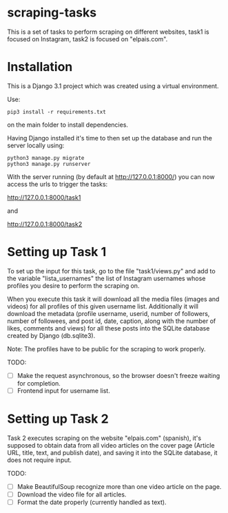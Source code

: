 # scraping-tasks

This is a set of tasks to perform scraping on different websites, task1 is focused on Instagram, task2 is focused on "elpais.com".

# Installation

This is a Django 3.1 project which was created using a virtual environment.

Use:

```shell
pip3 install -r requirements.txt
```
on the main folder to install dependencies.

Having Django installed it's time to then set up the database and run the server locally using:

```shell
python3 manage.py migrate
python3 manage.py runserver
```

With the server running (by default at http://127.0.0.1:8000/) you can now access the urls to trigger the tasks:

http://127.0.0.1:8000/task1

and

http://127.0.0.1:8000/task2

# Setting up Task 1

To set up the input for this task, go to the file "task1/views.py" and add to the variable "lista_usernames" the list of Instagram usernames whose profiles you desire to perform the scraping on.

When you execute this task it will download all the media files (images and videos) for all profiles of this given username list. 
Additionally it will download the metadata (profile username, userid, number of followers, number of followees, and post id, date, caption, along with the number of likes, comments and views) for all these posts into the SQLite database created by Django (db.sqlite3).

Note: The profiles have to be public for the scraping to work properly.

TODO:
- [ ] Make the request asynchronous, so the browser doesn't freeze waiting for completion.
- [ ] Frontend input for username list.

# Setting up Task 2

Task 2 executes scraping on the website "elpais.com" (spanish), it's supposed to obtain data from all video articles on the cover page (Article URL, title, text, and publish date), and saving it into the SQLite database, it does not require input.

TODO:
- [ ] Make BeautifulSoup recognize more than one video article on the page.
- [ ] Download the video file for all articles.
- [ ] Format the date properly (currently handled as text).
